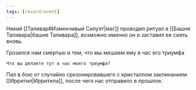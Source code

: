 ```yaml
---
tags: [record/event]
---
```


Некий [[Таливар#Изменчивый Силуэт|маг]] проводил ритуал в [[Башня Таливара|башне Таливара]], возможно именно он и заставил ее сиять вновь.

Грозился нам смертью и тем, что мы мешаем ему в час его триумфа

```
Что вы делаете тут в час моего триумфа?
```

Пал в бою от случайно срезонировавшего с кристаллом заклинанием [[Ирритил|Ирритила]], после чего нас отправило в прошлое.
